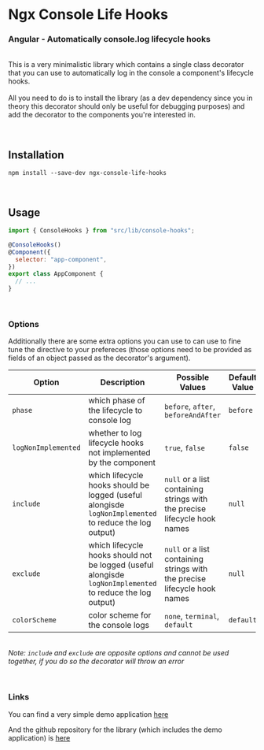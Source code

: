 # Ngx Console Life Hooks

### Angular - Automatically console.log lifecycle hooks

\
This is a very minimalistic library which contains a single
class decorator that you can use to automatically log in the console a component's lifecycle hooks.
\
\
All you need to do is to install the library (as a dev dependency since you in theory this decorator should only be useful for debugging purposes) and add the decorator to the components you're interested in.

\
&NewLine;

## Installation

`npm install --save-dev ngx-console-life-hooks`

\
&NewLine;

## Usage

```js
import { ConsoleHooks } from "src/lib/console-hooks";

@ConsoleHooks()
@Component({
  selector: "app-component",
})
export class AppComponent {
  // ...
}
```

\
&NewLine;

### Options

Additionally there are some extra options you can use to can use to fine tune the directive to your prefereces
(those options need to be provided as fields of an
object passed as the decorator's argument).

| Option              | Description                                                                                                | Possible Values                                                           | Default Value |
| ------------------- | ---------------------------------------------------------------------------------------------------------- | ------------------------------------------------------------------------- | ------------- |
| `phase`             | which phase of the lifecycle to console log                                                                | `before`, `after`, `beforeAndAfter`                                       | `before`      |
| `logNonImplemented` | whether to log lifecycle hooks not implemented by the component                                            | `true`, `false`                                                           | `false`       |
| `include`           | which lifecycle hooks should be logged (useful alongisde `logNonImplemented` to reduce the log output)     | `null` or a list containing strings with the precise lifecycle hook names | `null`        |
| `exclude`           | which lifecycle hooks should not be logged (useful alongisde `logNonImplemented` to reduce the log output) | `null` or a list containing strings with the precise lifecycle hook names | `null`        |
| `colorScheme`       | color scheme for the console logs                                                                          | `none`, `terminal`, `default`                                             | `default`     |

\
_Note: `include` and `exclude` are opposite options and cannot be used together, if you do so the decorator will throw an error_

\
&NewLine;

### Links

You can find a very simple demo application [here](https://ngx-console-life-hooks.netlify.app)

And the github repository for the library (which includes the demo application) is [here](https://github.com/dario-piotrowicz/ngx-console-life-hooks)
